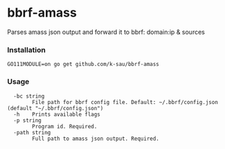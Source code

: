 # bbrf-amass

Parses amass json output and forward it to bbrf: domain:ip & sources

### Installation
```
GO111MODULE=on go get github.com/k-sau/bbrf-amass
```

### Usage

```
  -bc string
    	File path for bbrf config file. Default: ~/.bbrf/config.json (default "~/.bbrf/config.json")
  -h	Prints available flags
  -p string
    	Program id. Required.
  -path string
    	Full path to amass json output. Required.

```